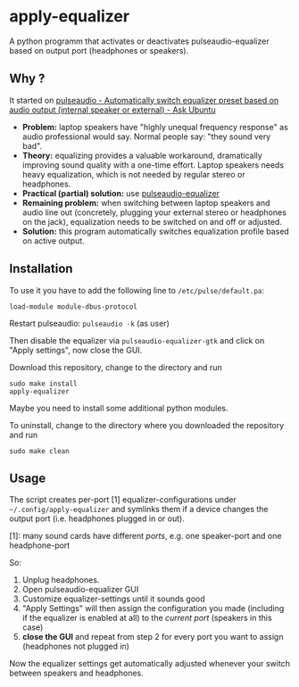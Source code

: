 apply-equalizer
===============

A python programm that activates or deactivates pulseaudio-equalizer based on output port (headphones or speakers).

## Why ? ##

It started on [pulseaudio - Automatically switch equalizer preset based on audio output (internal speaker or external) - Ask Ubuntu](http://askubuntu.com/questions/402275/automatically-switch-equalizer-preset-based-on-audio-output-internal-speaker-or)

* **Problem:** laptop speakers have "highly unequal frequency response" as audio professional would say.  Normal people say: "they sound very bad".
* **Theory:** equalizing provides a valuable workaround, dramatically improving sound quality with a one-time effort.  Laptop speakers needs heavy equalization, which is not needed by regular stereo or headphones.
* **Practical (partial) solution:** use [pulseaudio-equalizer](https://launchpad.net/~nilarimogard/+archive/webupd8)
* **Remaining problem:** when switching between laptop speakers and audio line out (concretely, plugging your external stereo or headphones on the jack), equalization needs to be switched on and off or adjusted.
* **Solution:** this program automatically switches equalization profile based on active output.

## Installation ##
To use it you have to add the following line to `/etc/pulse/default.pa`:

    load-module module-dbus-protocol

Restart pulseaudio: `pulseaudio -k` (as user)

Then disable the equalizer via `pulseaudio-equalizer-gtk` and click on "Apply settings", now close the GUI.

Download this repository, change to the directory and run

    sudo make install
	apply-equalizer

Maybe you need to install some additional python modules.

To uninstall, change to the directory where you downloaded the repository and run

    sudo make clean

## Usage ##
The script creates per-port [1] equalizer-configurations under `~/.config/apply-equalizer` and symlinks them if a device changes the output port (i.e. headphones plugged in or out).

[1]: many sound cards have different *ports*, e.g. one speaker-port and one headphone-port

So:

 1. Unplug headphones.
 2. Open pulseaudio-equalizer GUI
 3. Customize equalizer-settings until it sounds good
 4. "Apply Settings" will then assign the configuration you made (including if the equalizer is enabled at all) to the *current port* (speakers in this case)
 5. **close the GUI** and repeat from step 2 for every port you want to assign (headphones not plugged in)

Now the equalizer settings get automatically adjusted whenever your switch between speakers and headphones.
